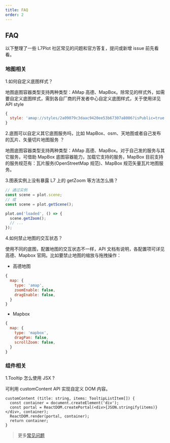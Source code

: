 ```yaml
---
title: FAQ
order: 2
---
```


## FAQ

以下整理了一些 L7Plot 社区常见的问题和官方答复，提问或新增 issue 前先看看。

### 地图相关

1.如何自定义底图样式？

地图底图容器类型支持两种类型：AMap 高德、MapBox。除常见的样式外，如需要自定义底图样式，需到各自厂商的开发者中心自定义底图样式，关于使用详见 API style

```js
{
  style: 'amap://styles/2a09079c3daac9420ee53b67307a8006?isPublic=true';
}
```

2.底图可以自定义其它底图服务吗，比如 MapBox、osm、天地图或者自己发布的瓦片、矢量切片地图服务 ？

地图底图容器类型支持两种类型：AMap 高德、MapBox。对于自己发的服务与其它服务，可借助 MapBox 底图容器能力，加载它支持的服务，MapBox 目前支持的服务规范有：瓦片服务(OpenStreetMap 规范)、MapBox 规范矢量瓦片地图服务。

3.图表实例上没有暴露 L7 上的 getZoom 等方法怎么搞？

```js
// 通过实例
const scene = plot.scene;
// 或
const scene = plot.getScene();

plot.on('loaded', () => {
  scene.getZoom();
  // ...
});
```

4.如何禁止地图的交互状态？

使用不同的底图，配置地图的交互状态不一样，API 文档有说明，各配置项可详见高德、Mapbox 官网。比如要禁止地图的缩放与拖拽操作：

- 高德地图

```js
{
  map: {
    type: 'amap',
    zoomEnable: false,
    dragEnable: false,
  }
}
```

- Mapbox

```js
{
  map: {
    type: 'mapbox',
    dragPan: false,
    scrollZoom: false,
  }
}
```

### 组件相关

1.Tooltip 怎么使用 JSX ?

可利用 customContent API 实现自定义 DOM 内容。

```tsx
customContent (title: string, items: TooltipListItem[]) {
  const container = document.createElement('div');
  const portal = ReactDOM.createPortal(<div>{JSON.stringify(items)}</div>, container);
  ReactDOM.render(portal, container);
  return container;
}
```

> 更多[常见问题](https://www.yuque.com/antv/l7/fdaew2)
